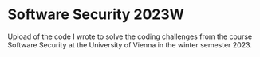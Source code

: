 # Software Security 2023W
Upload of the code I wrote to solve the coding challenges from the course Software Security at the University of Vienna in the winter semester 2023.
